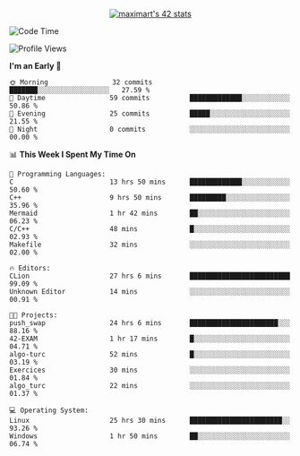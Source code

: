 <p align="center">
<a href="https://github.com/oakoudad/badge42"><img src="https://badge.mediaplus.ma/greenbinary/maximart?1337Badge=off&UM6P=off" alt="maximart's 42 stats" /></a>
</p>

<!--START_SECTION:waka-->
![Code Time](http://img.shields.io/badge/Code%20Time-25%20hrs%205%20mins-blue)

![Profile Views](http://img.shields.io/badge/Profile%20Views-78-blue)

**I'm an Early 🐤** 

```text
🌞 Morning                32 commits          ███████░░░░░░░░░░░░░░░░░░   27.59 % 
🌆 Daytime                59 commits          █████████████░░░░░░░░░░░░   50.86 % 
🌃 Evening                25 commits          █████░░░░░░░░░░░░░░░░░░░░   21.55 % 
🌙 Night                  0 commits           ░░░░░░░░░░░░░░░░░░░░░░░░░   00.00 % 
```


📊 **This Week I Spent My Time On** 

```text
💬 Programming Languages: 
C                        13 hrs 50 mins      █████████████░░░░░░░░░░░░   50.60 % 
C++                      9 hrs 50 mins       █████████░░░░░░░░░░░░░░░░   35.96 % 
Mermaid                  1 hr 42 mins        ██░░░░░░░░░░░░░░░░░░░░░░░   06.23 % 
C/C++                    48 mins             █░░░░░░░░░░░░░░░░░░░░░░░░   02.93 % 
Makefile                 32 mins             ░░░░░░░░░░░░░░░░░░░░░░░░░   02.00 % 

🔥 Editors: 
CLion                    27 hrs 6 mins       █████████████████████████   99.09 % 
Unknown Editor           14 mins             ░░░░░░░░░░░░░░░░░░░░░░░░░   00.91 % 

🐱‍💻 Projects: 
push_swap                24 hrs 6 mins       ██████████████████████░░░   88.16 % 
42-EXAM                  1 hr 17 mins        █░░░░░░░░░░░░░░░░░░░░░░░░   04.71 % 
algo-turc                52 mins             █░░░░░░░░░░░░░░░░░░░░░░░░   03.19 % 
Exercices                30 mins             ░░░░░░░░░░░░░░░░░░░░░░░░░   01.84 % 
algo_turc                22 mins             ░░░░░░░░░░░░░░░░░░░░░░░░░   01.37 % 

💻 Operating System: 
Linux                    25 hrs 30 mins      ███████████████████████░░   93.26 % 
Windows                  1 hr 50 mins        ██░░░░░░░░░░░░░░░░░░░░░░░   06.74 % 
```


<!--END_SECTION:waka-->
